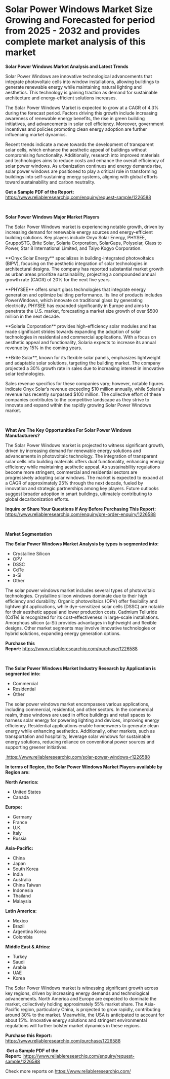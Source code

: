 <p><h1>Solar Power Windows Market Size Growing and Forecasted for period from 2025 - 2032 and provides complete market analysis of this market</h1></p><p><strong>Solar Power Windows Market Analysis and Latest Trends</strong></p>
<p><p>Solar Power Windows are innovative technological advancements that integrate photovoltaic cells into window installations, allowing buildings to generate renewable energy while maintaining natural lighting and aesthetics. This technology is gaining traction as demand for sustainable architecture and energy-efficient solutions increases.</p><p>The Solar Power Windows Market is expected to grow at a CAGR of 4.3% during the forecast period. Factors driving this growth include increasing awareness of renewable energy benefits, the rise in green building initiatives, and advancements in solar cell efficiency. Moreover, government incentives and policies promoting clean energy adoption are further influencing market dynamics.</p><p>Recent trends indicate a move towards the development of transparent solar cells, which enhance the aesthetic appeal of buildings without compromising functionality. Additionally, research into improved materials and technologies aims to reduce costs and enhance the overall efficiency of solar power windows. As urbanization continues and energy demands rise, solar power windows are positioned to play a critical role in transforming buildings into self-sustaining energy systems, aligning with global efforts toward sustainability and carbon neutrality.</p></p>
<p><strong>Get a Sample PDF of the Report:&nbsp;</strong> <a href="https://www.reliableresearchiq.com/enquiry/request-sample/1226588?utm_campaign=1082&utm_medium=2&utm_source=Github&utm_content=ia&utm_term=07022025&utm_id=solar-power-windows">https://www.reliableresearchiq.com/enquiry/request-sample/1226588</a></p>
<p>&nbsp;</p>
<p><strong>Solar Power Windows Major Market Players</strong></p>
<p><p>The Solar Power Windows market is experiencing notable growth, driven by increasing demand for renewable energy sources and energy-efficient building solutions. Key players include Onyx Solar Energy, PHYSEE, GruppoSTG, Brite Solar, Solaria Corporation, SolarGaps, Polysolar, Glass to Power, Star 8 International Limited, and Taiyo Kogyo Corporation.</p><p>**Onyx Solar Energy** specializes in building-integrated photovoltaics (BIPV), focusing on the aesthetic integration of solar technologies in architectural designs. The company has reported substantial market growth as urban areas prioritize sustainability, projecting a compounded annual growth rate (CAGR) of 20% for the next five years.</p><p>**PHYSEE** offers smart glass technologies that integrate energy generation and optimize building performance. Its line of products includes PowerWindows, which innovate on traditional glass by generating electricity. PHYSEE has expanded significantly in Europe and aims to penetrate the U.S. market, forecasting a market size growth of over $500 million in the next decade.</p><p>**Solaria Corporation** provides high-efficiency solar modules and has made significant strides towards expanding the adoption of solar technologies in residential and commercial applications. With a focus on aesthetic appeal and functionality, Solaria expects to increase its annual revenue by 15% in the coming years.</p><p>**Brite Solar**, known for its flexible solar panels, emphasizes lightweight and adaptable solar solutions, targeting the building market. The company projected a 30% growth rate in sales due to increasing interest in innovative solar technologies.</p><p>Sales revenue specifics for these companies vary; however, notable figures indicate Onyx Solar’s revenue exceeding $10 million annually, while Solaria's revenue has recently surpassed $100 million. The collective effort of these companies contributes to the competitive landscape as they strive to innovate and expand within the rapidly growing Solar Power Windows market.</p></p>
<p>&nbsp;</p>
<p><strong>What Are The Key Opportunities For Solar Power Windows Manufacturers?</strong></p>
<p><p>The Solar Power Windows market is projected to witness significant growth, driven by increasing demand for renewable energy solutions and advancements in photovoltaic technology. The integration of transparent solar cells into building materials offers dual functionality, enhancing energy efficiency while maintaining aesthetic appeal. As sustainability regulations become more stringent, commercial and residential sectors are progressively adopting solar windows. The market is expected to expand at a CAGR of approximately 25% through the next decade, fueled by innovation and strategic partnerships among key players. Future outlooks suggest broader adoption in smart buildings, ultimately contributing to global decarbonization efforts.</p></p>
<p><strong>Inquire or Share Your Questions If Any Before Purchasing This Report:</strong> <a href="https://www.reliableresearchiq.com/enquiry/pre-order-enquiry/1226588?utm_campaign=1082&utm_medium=2&utm_source=Github&utm_content=ia&utm_term=07022025&utm_id=solar-power-windows">https://www.reliableresearchiq.com/enquiry/pre-order-enquiry/1226588</a></p>
<p>&nbsp;</p>
<p><strong>Market Segmentation</strong></p>
<p><strong>The Solar Power Windows Market Analysis by types is segmented into:</strong></p>
<p><ul><li>Crystalline Silicon</li><li>OPV</li><li>DSSC</li><li>CdTe</li><li>a-Si</li><li>Other</li></ul></p>
<p><p>The solar power windows market includes several types of photovoltaic technologies. Crystalline silicon windows dominate due to their high efficiency and durability. Organic photovoltaics (OPV) offer flexibility and lightweight applications, while dye-sensitized solar cells (DSSC) are notable for their aesthetic appeal and lower production costs. Cadmium Telluride (CdTe) is recognized for its cost-effectiveness in large-scale installations. Amorphous silicon (a-Si) provides advantages in lightweight and flexible designs. Other market segments may involve innovative technologies or hybrid solutions, expanding energy generation options.</p></p>
<p><strong>Purchase this Report:&nbsp;</strong><a href="https://www.reliableresearchiq.com/purchase/1226588?utm_campaign=1082&utm_medium=2&utm_source=Github&utm_content=ia&utm_term=07022025&utm_id=solar-power-windows">https://www.reliableresearchiq.com/purchase/1226588</a></p>
<p>&nbsp;</p>
<p><strong>The Solar Power Windows Market Industry Research by Application is segmented into:</strong></p>
<p><ul><li>Commercial</li><li>Residential</li><li>Other</li></ul></p>
<p><p>The solar power windows market encompasses various applications, including commercial, residential, and other sectors. In the commercial realm, these windows are used in office buildings and retail spaces to harness solar energy for powering lighting and devices, improving energy efficiency. Residential applications enable homeowners to generate clean energy while enhancing aesthetics. Additionally, other markets, such as transportation and hospitality, leverage solar windows for sustainable energy solutions, reducing reliance on conventional power sources and supporting greener initiatives.</p></p>
<p><a href="https://www.reliableresearchiq.com/solar-power-windows-r1226588?utm_campaign=1082&utm_medium=2&utm_source=Github&utm_content=ia&utm_term=07022025&utm_id=solar-power-windows">&nbsp;https://www.reliableresearchiq.com/solar-power-windows-r1226588</a></p>
<p><strong>In terms of Region, the Solar Power Windows Market Players available by Region are:</strong></p>
<p>
    <p> <strong> North America: </strong>
        <ul>
            <li>United States</li>
            <li>Canada</li>
        </ul>
        </p> 
    <p> <strong> Europe: </strong>
        <ul>
            <li>Germany</li>
            <li>France</li>
            <li>U.K.</li>
            <li>Italy</li>
            <li>Russia</li>
        </ul>
        </p> 
    <p> <strong> Asia-Pacific: </strong>
        <ul>
            <li>China</li>
            <li>Japan</li>
            <li>South Korea</li>
            <li>India</li>
            <li>Australia</li>
            <li>China Taiwan</li>
            <li>Indonesia</li>
            <li>Thailand</li>
            <li>Malaysia</li>
        </ul>
        </p> 
    <p> <strong> Latin America: </strong>
        <ul>
            <li>Mexico</li>
            <li>Brazil</li>
            <li>Argentina Korea</li>
            <li>Colombia</li>
        </ul>
        </p> 
    <p> <strong> Middle East & Africa: </strong>
        <ul>
            <li>Turkey</li>
            <li>Saudi</li>
            <li>Arabia</li>
            <li>UAE</li>
            <li>Korea</li>
        </ul>
    </p>
    </p>
<p><p>The Solar Power Windows market is witnessing significant growth across key regions, driven by increasing energy demands and technological advancements. North America and Europe are expected to dominate the market, collectively holding approximately 55% market share. The Asia-Pacific region, particularly China, is projected to grow rapidly, contributing around 30% to the market. Meanwhile, the USA is anticipated to account for about 15%. Innovative energy solutions and stringent environmental regulations will further bolster market dynamics in these regions.</p></p>
<p><strong>Purchase this Report: </strong><a href="https://www.reliableresearchiq.com/purchase/1226588?utm_campaign=1082&utm_medium=2&utm_source=Github&utm_content=ia&utm_term=07022025&utm_id=solar-power-windows">https://www.reliableresearchiq.com/purchase/1226588</a></p>
<p>&nbsp;<strong>Get a Sample PDF of the Report:&nbsp;&nbsp;</strong><a href="https://www.reliableresearchiq.com/enquiry/request-sample/1226588?utm_campaign=1082&utm_medium=2&utm_source=Github&utm_content=ia&utm_term=07022025&utm_id=solar-power-windows">https://www.reliableresearchiq.com/enquiry/request-sample/1226588</a></p>
<p><strong></strong></p>
<p>Check more reports on <a href="https://www.reliableresearchiq.com/?utm_campaign=1082&utm_medium=2&utm_source=Github&utm_content=ia&utm_term=07022025&utm_id=solar-power-windows">https://www.reliableresearchiq.com/</a></p>